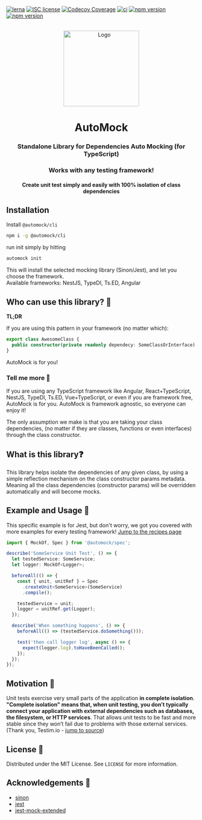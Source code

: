 [![lerna](https://img.shields.io/badge/maintained%20with-lerna-cc00ff.svg)](https://lerna.js.org/)
[![ISC license](http://img.shields.io/badge/license-MIT-brightgreen.svg)](http://opensource.org/licenses/MIT)
[![Codecov Coverage](https://img.shields.io/codecov/c/github/omermorad/automock/master.svg?style=flat-square)](https://codecov.io/gh/omermorad/automock)
[![ci](https://github.com/omermorad/automock/actions/workflows/ci.yml/badge.svg?branch=master)](https://github.com/omermorad/automock/actions)
[![npm version](https://img.shields.io/npm/v/@automock/sinon?color=%23995f44&label=@automock/sinon&logo=automock%20Sinon)](https://npmjs.org/package/@automock/sinon "View this project on npm")
[![npm version](https://img.shields.io/npm/v/@automock/jest?color=%23aa709f&label=%40automock%2Fjest&logo=automock%20Jest)](https://npmjs.org/package/@automock/jest "View this project on npm")

<p align="center">
  <br/>
  <img width="200" src="https://raw.githubusercontent.com/omermorad/automock/master/logo.png" alt="Logo" />

  <h1 align="center">AutoMock</h1>

  <h3 align="center">
    Standalone Library for Dependencies Auto Mocking (for TypeScript)
  </h3>

  <h3 align="center">
    Works with any testing framework!
  </h3>

  <h4 align="center">
    Create unit test simply and easily with 100% isolation of class dependencies
  </h4>
</p>

## Installation
Install `@automock/cli`

```bash
npm i -g @automock/cli
```

run init simply by hitting

```bash
automock init
```

This will install the selected mocking library (Sinon/Jest), and let you choose the framework. \
Available frameworks: NestJS, TypeDI, Ts.ED, Angular

## Who can use this library? 🤩
**TL;DR**

If you are using this pattern in your framework (no matter which):

```typescript
export class AwesomeClass {
  public constructor(private readonly dependecy: SomeClassOrInterface) {}
}
```

AutoMock is for you!

### Tell me more 🤔
If you are using any TypeScript framework like Angular, React+TypeScript, NestJS, TypeDI, Ts.ED,
Vue+TypeScript, or even if you are framework free, AutoMock is for you.
AutoMock is framework agnostic, so everyone can enjoy it!

The only assumption we make is that you are taking your class dependencies,
(no matter if they are classes, functions or even interfaces) through the
class constructor.

## What is this library❓

This library helps isolate the dependencies of any given class, by using a simple
reflection mechanism on the class constructor params metadata.
Meaning all the class dependencies (constructor params) will be overridden
automatically and will become mocks.

## Example and Usage 💁‍

This specific example is for Jest, but don't worry, we got you covered with more examples
for every testing framework! [Jump to the recipes page](http://)

```typescript
import { MockOf, Spec } from '@automock/spec';

describe('SomeService Unit Test', () => {
  let testedService: SomeService;
  let logger: MockOf<Logger>;

  beforeAll(() => {
    const { unit, unitRef } = Spec
      .createUnit<SomeService>(SomeService)
      .compile();

    testedService = unit;
    logger = unitRef.get(Logger);
  });

  describe('When something happens', () => {
    beforeAll(() => (testedService.doSomething()));

    test('then call logger log', async () => {
      expect(logger.log).toHaveBeenCalled();
    });
  });
});
```

## Motivation 💪

Unit tests exercise very small parts of the application **in complete isolation**. \
**"Complete isolation" means that, when unit testing, you don’t typically
connect your application with external dependencies such as databases, the filesystem,
or HTTP services**. That allows unit tests to be fast and more stable since they won’t
fail due to problems with those external services. (Thank you, Testim.io - [jump to source](https://www.testim.io/blog/unit-testing-best-practices/))

## License 📜

Distributed under the MIT License. See `LICENSE` for more information.

## Acknowledgements 📙

* [sinon](https://github.com/sinonjs/sinon)
* [jest](https://github.com/facebook/jest)
* [jest-mock-extended](https://github.com/marchaos/jest-mock-extended)
